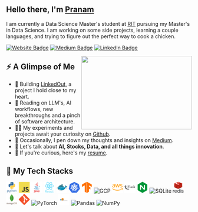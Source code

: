 <h2>Hello there, I'm <a href="https://prxshetty.github.io/">Pranam</a></h2>
<p>I am currently a Data Science Master's student at <a href="https://www.rit.edu/">RIT</a> pursuing my Master's in Data Science. I am working on some side projects, learning a couple languages, and trying to figure out the perfect way to cook a chicken.</p>
<p><a href="https://prxshetty.github.io"><img src="https://img.shields.io/badge/-prxshetty.github.io-4E69C8?style=flat-square&amp;labelColor=4E69C8&amp;logo=Firefox&amp;link=https://prxshetty.github.io" alt="Website Badge"></a> <a href="https://medium.com/@prxshetty"><img src="https://img.shields.io/badge/-@prxshetty-14c767?style=flat-square&amp;labelColor=14c767&amp;logo=Medium&amp;link=https://medium.com/@prxshetty" alt="Medium Badge"></a> <a href="https://www.linkedin.com/in/prxshetty/"><img src="https://img.shields.io/badge/-@prxshetty-0077B5?style=flat-square&amp;labelColor=0077B5&amp;logo=LinkedIn&amp;link=https://www.linkedin.com/in/prxshetty/" alt="LinkedIn Badge"></a></p>
<img align="right" src="https://media3.giphy.com/media/v1.Y2lkPTc5MGI3NjExMGdia2xzaWhoYXhnY3RmMmd3OHNrYmo1a3k5ZmM0aWUyc2tvbWY5NSZlcD12MV9pbnRlcm5hbF9naWZfYnlfaWQmY3Q9Zw/iF38ziTbss8j6/giphy.gif" width="300" height="200" />
<h2>⚡ A Glimpse of Me</h2>
<ul>
<li>🔭 Building <a href="https://github.com/prxshetty/linkedout">LinkedOut</a>, a project I hold close to my heart.</li>
<li>🧐 Reading on LLM's, AI workflows, new breakthroughs and a pinch of software architecture.</li>
<li>👨‍💻 My experiments and projects await your curiosity on <a href="https://github.com/prxshetty">Github</a>.</li>
<li>📝 Occasionally, I pen down my thoughts and insights on <a href="https://www.medium.com/@prxshetty">Medium</a>.</li>
<li>💬 Let's talk about <strong>AI, Stocks, Data, and all things innovation</strong>.</li>
<li>📄 If you're curious, here's my <a href="https://github.com/prxshetty/prxshetty.github.io/blob/main/assets/docs/PranamShettyF_Resume.pdf">resume</a>.</li>
</ul>
<h2>🚀 My Tech Stacks</h2>
<p align="left">
<img src="https://raw.githubusercontent.com/devicons/devicon/master/icons/python/python-original-wordmark.svg" alt="Python" width="30" height="30" />
<img src="https://raw.githubusercontent.com/devicons/devicon/master/icons/javascript/javascript-original.svg" alt="JavaScript" width="30" height="30" />
<img src="https://raw.githubusercontent.com/devicons/devicon/master/icons/java/java-original-wordmark.svg" alt="Java" width="30" height="30" />
<img src="https://raw.githubusercontent.com/devicons/devicon/master/icons/react/react-original-wordmark.svg" alt="React" width="30" height="30" />
<img src="https://raw.githubusercontent.com/devicons/devicon/master/icons/docker/docker-original.svg" alt="Docker" width="30" height="30" />
<img src="https://raw.githubusercontent.com/devicons/devicon/master/icons/kubernetes/kubernetes-plain.svg" alt="Kubernetes" width="30" height="30" />
<img src="https://raw.githubusercontent.com/devicons/devicon/master/icons/tensorflow/tensorflow-original.svg" alt="TensorFlow" width="30" height="30" />
<img src="https://www.vectorlogo.zone/logos/google_cloud/google_cloud-icon.svg" alt="GCP" width="30" height="30" />
<img src="https://raw.githubusercontent.com/devicons/devicon/master/icons/amazonwebservices/amazonwebservices-plain-wordmark.svg" alt="AWS" width="30" height="30" />
<img src="https://raw.githubusercontent.com/devicons/devicon/master/icons/flask/flask-original-wordmark.svg" alt="Flask" width="30" height="30" />
<img src="https://raw.githubusercontent.com/devicons/devicon/master/icons/nginx/nginx-original.svg" alt="NGINX" width="30" height="30" />
<img src="https://cdn.jsdelivr.net/gh/devicons/devicon/icons/sqlite/sqlite-original.svg" alt="SQLite" width="30" height="30" />
<img src="https://raw.githubusercontent.com/devicons/devicon/master/icons/redis/redis-original-wordmark.svg" alt="Redis" width="30" height="30" />
<img src="https://raw.githubusercontent.com/devicons/devicon/master/icons/mongodb/mongodb-original-wordmark.svg" alt="MongoDB" width="30" height="30" />
<img src="https://raw.githubusercontent.com/devicons/devicon/master/icons/git/git-original.svg" alt="Git" width="30" height="30" />
<img src="https://raw.githubusercontent.com/pytorch/pytorch/master/docs/source/_static/img/pytorch-logo-dark.svg" alt="PyTorch" width="30" height="30" />
<img src="https://raw.githubusercontent.com/scikit-learn/scikit-learn/main/doc/logos/scikit-learn-logo.svg" alt="Scikit-learn" width="30" height="30" />
<img src="https://raw.githubusercontent.com/pandas-dev/pandas/main/web/pandas/static/img/pandas.svg" alt="Pandas" width="30" height="30" />
<img src="https://raw.githubusercontent.com/numpy/numpy/main/branding/logo/primary/numpylogo.svg" alt="NumPy" width="30" height="30" />
</p>
